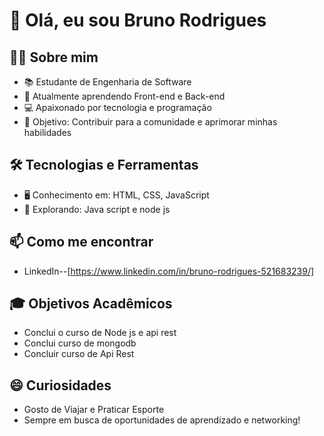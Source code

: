 # 👋 Olá, eu sou Bruno Rodrigues

## 👨‍🎓 Sobre mim

- 📚 Estudante de Engenharia de Software
- 🌱 Atualmente aprendendo Front-end e Back-end
- 💻 Apaixonado por tecnologia e programação
- 🎯 Objetivo: Contribuir para a comunidade e aprimorar minhas habilidades

## 🛠️ Tecnologias e Ferramentas

- 🖥️ Conhecimento em: HTML, CSS, JavaScript
- 🚀 Explorando: Java script e node js

## 📫 Como me encontrar

- LinkedIn--[https://www.linkedin.com/in/bruno-rodrigues-521683239/]

## 🎓 Objetivos Acadêmicos

- Conclui o curso de Node js e api rest 
- Conclui curso de mongodb
- Concluir curso de Api Rest

## 😄 Curiosidades

- Gosto de Viajar e Praticar Esporte
- Sempre em busca de oportunidades de aprendizado e networking!

